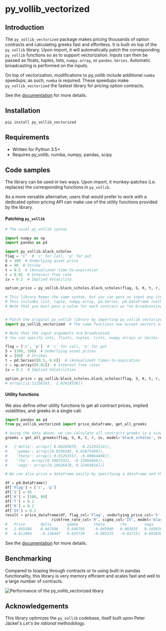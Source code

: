 # py_vollib_vectorized


## Introduction

The `py_vollib_vectorized` package makes pricing thousands of option contracts and calculating greeks fast and effortless.
It is built on top of the `py_vollib` library.
Upon import, it will automatically patch the corresponding `py_vollib` functions so as to support vectorization.
Inputs can then be passed as floats, tuples, lists, `numpy.array`, or `pandas.Series`.
Automatic broadcasting is performed on the inputs.

On top of vectorization, modifications to py_vollib include additional `numba` speedups; as such, `numba` is required.
These speedups make `py_vollib_vectorized` the fastest library for pricing option contracts.

See the [documentation](https://py_vollib_vectorized.readthedocs.io/en/latest) for more details.

## Installation

    pip install py_vollib_vectorized
    
## Requirements

* Written for Python 3.5+
* Requires py_vollib, numba, numpy, pandas, scipy

## Code samples

The library can be used in two ways.
Upon import, it monkey-patches (i.e. replaces) the corresponding functions in `py_vollib`.

As a more versatile alternative, users that would prefer to work with a dedicated option pricing API can make use of the utility functions provided by the library.

#### Patching `py_vollib`

```python
# The usual py_vollib syntax

import numpy as np
import pandas as pd

import py_vollib.black_scholes
flag = 'c'  # 'c' for call, 'p' for put
S = 100  # Underlying asset price
K = 90  # Strike
t = 0.5  # (Annualized) time-to-expiration
r = 0.01  # Interest free rate
iv = 0.2  # Implied Volatility

option_price = py_vollib.black_scholes.black_scholes(flag, S, K, t, r, iv)  # 12.111581435

# This library keeps the same syntax, but you can pass as input any iterable of values.
# This includes list, tuple, numpy.array, pd.Series, pd.DataFrame (with only a single column).
# Note that you must pass a value for each contract as *no broadcasting* is done on the inputs.


# Patch the original py_vollib library by importing py_vollib_vectorized
import py_vollib_vectorized  # The same functions now accept vectors as input!

# Note that the input arguments are broadcasted.
# You can specify ints, floats, tuples, lists, numpy arrays or Series.

flag = ['c', 'p']  # 'c' for call, 'p' for put
S = (100, 100)  # Underlying asset prices
K = [90]  # Strikes
t = pd.Series([0.5, 0.6])  # (Annualized) times-to-expiration
r = np.array([0.01])  # Interest free rates
iv = 0.2  # Implied Volatilities

option_price = py_vollib.black_scholes.black_scholes(flag, S, K, t, r, iv, return_as='array')  
# array([12.11158143,  2.02418536])
```

#### Utility functions
We also define other utility functions to get all contract prices, implied volatilities, and greeks in a single call.

```python
import pandas as pd
from py_vollib_vectorized import price_dataframe, get_all_greeks

# Using the data above, we can calculate all contracts greeks in a single call
greeks = get_all_greeks(flag, S, K, t, r, iv, model='black_scholes', return_as='dict')

#   {'delta': array([ 0.80263679, -0.21293214]),
#    'gamma': array([0.0196385, 0.01875498]),
#    'theta': array([-0.01263557, -0.00964498]),
#    'rho': array([0.34073321, -0.13994668]),
#    'vega': array([0.19626478, 0.22493816])}

# We can also price a dataframe easily by specifying a dataframe and the corresponding columns

df = pd.DataFrame()
df['Flag'] = ['c', 'p']
df['S'] = 95
df['K'] = [100, 90]
df['T'] = 0.2
df['R'] = 0.2
df['IV'] = 0.2
result = price_dataframe(df, flag_col='Flag', underlying_price_col='S', strike_col='K', annualized_tte_col='T',
                     riskfree_rate_col='R', sigma_col='IV', model='black_scholes', inplace=False)
#   Price       delta       gamma       theta       rho        vega
#   2.895588    0.467506    0.046795    -0.045900   0.083035   0.168926
#   0.611094    -0.136447   0.025739    -0.005335   -0.027151  0.092838

```

See the [documentation](https//py_vollib_vectorized.readthedocs.io/en/latest) for more details.

## Benchmarking

Compared to looping through contracts or to using built-in pandas functionality, this library is very memory efficient and scales fast and well to a large number of contracts.

![Performance of the py_vollib_vectorized libary](docs/_static/benchmark.png "Benchmark")


## Acknowledgements

This library optimizes the `py_vollib` codebase, itself built upon Peter Jäckel's *Let's be rational* methodology.
